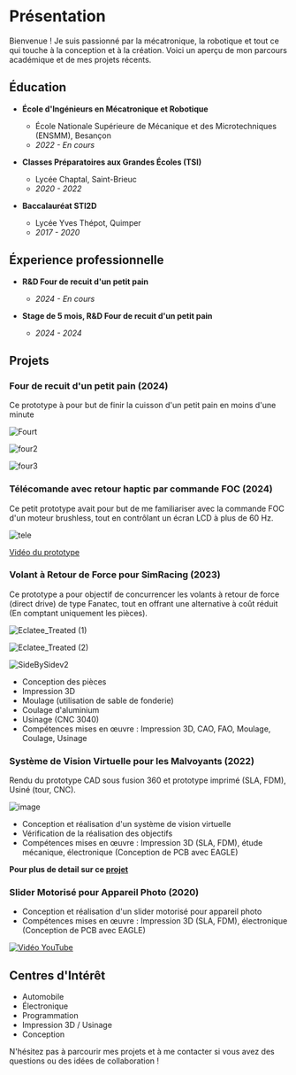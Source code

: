 # Présentation

Bienvenue ! Je suis passionné par la mécatronique, la robotique et tout ce qui touche à la conception et à la création. Voici un aperçu de mon parcours académique et de mes projets récents.

## Éducation

- **École d'Ingénieurs en Mécatronique et Robotique**
  - École Nationale Supérieure de Mécanique et des Microtechniques (ENSMM), Besançon
  - _2022 - En cours_

- **Classes Préparatoires aux Grandes Écoles (TSI)**
  - Lycée Chaptal, Saint-Brieuc
  - _2020 - 2022_

- **Baccalauréat STI2D**
  - Lycée Yves Thépot, Quimper
  - _2017 - 2020_

## Éxperience professionnelle

- **R&D Four de recuit d'un petit pain**
  - _2024 - En cours_
    
- **Stage de 5 mois, R&D Four de recuit d'un petit pain**
  - _2024 - 2024_

## Projets


### Four de recuit d'un petit pain (2024)

Ce prototype à pour but de finir la cuisson d'un petit pain en moins d'une minute

![Fourt](https://github.com/user-attachments/assets/2f386774-c955-4f68-b4ee-3b37e2eb3438)

![four2](https://github.com/user-attachments/assets/b23f572d-75e7-4d63-952b-ead5df0349ee)

![four3](https://github.com/user-attachments/assets/e18e9c4b-a974-4c5c-b6eb-ff4e37183df5)


### Télécomande avec retour haptic par commande FOC (2024)

Ce petit prototype avait pour but de me familiariser avec la commande FOC d'un moteur brushless, tout en contrôlant un écran LCD à plus de 60 Hz.

![tele](https://github.com/user-attachments/assets/009c7620-aedf-4889-8c37-63b88f042115)

[Vidéo du prototype](https://www.tiktok.com/@username/video/1234567890](https://www.tiktok.com/@tuday.e/video/7330250666809625888?_r=1&_t=8pWzxgU6bFx))


### Volant à Retour de Force pour SimRacing (2023)

Ce prototype a pour objectif de concurrencer les volants à retour de force (direct drive) de type Fanatec, tout en offrant une alternative à coût réduit (En comptant uniquement les pièces).

![Eclatee_Treated (1)](https://github.com/TUDAYFR/myprojects/assets/104011562/a770d250-96ec-4b04-9a5e-59e364538b97)

![Eclatee_Treated (2)](https://github.com/TUDAYFR/myprojects/assets/104011562/a87de002-545a-4b5c-b5fa-ca81d68f6692)

![SideBySidev2](https://github.com/TUDAYFR/myprojects/assets/104011562/1a00fee0-15a7-4e21-9739-412d864906a4)

- Conception des pièces
- Impression 3D
- Moulage (utilisation de sable de fonderie)
- Coulage d'aluminium
- Usinage (CNC 3040)
- Compétences mises en œuvre : Impression 3D, CAO, FAO, Moulage, Coulage, Usinage
  
### Système de Vision Virtuelle pour les Malvoyants (2022) 

Rendu du prototype CAD sous fusion 360 et prototype imprimé (SLA, FDM), Usiné (tour, CNC).

![image](https://user-images.githubusercontent.com/104011562/233788835-853165fa-80de-4ed4-a08e-cf7ed33c525e.png)

- Conception et réalisation d'un système de vision virtuelle
- Vérification de la réalisation des objectifs
- Compétences mises en œuvre : Impression 3D (SLA, FDM), étude mécanique, électronique (Conception de PCB avec EAGLE)

**Pour plus de detail sur ce [projet](https://github.com/TUDAYFR/Vision-Impaired-Devices)**

### Slider Motorisé pour Appareil Photo (2020)

- Conception et réalisation d'un slider motorisé pour appareil photo
- Compétences mises en œuvre : Impression 3D (SLA, FDM), électronique (Conception de PCB avec EAGLE)


[![Vidéo YouTube](https://img.youtube.com/vi/VjHMk_zaOus/maxresdefault.jpg)](https://www.youtube.com/watch?v=VjHMk_zaOus)

## Centres d'Intérêt

- Automobile
- Électronique
- Programmation
- Impression 3D / Usinage
- Conception

N'hésitez pas à parcourir mes projets et à me contacter si vous avez des questions ou des idées de collaboration !
